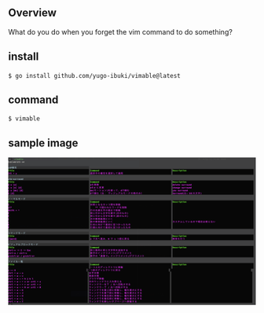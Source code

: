 ## Overview

What do you do when you forget the vim command to do something?

## install
```shell
$ go install github.com/yugo-ibuki/vimable@latest
```

## command

```shell
$ vimable
```

## sample image

![sample image](./imgs/sample.png)


